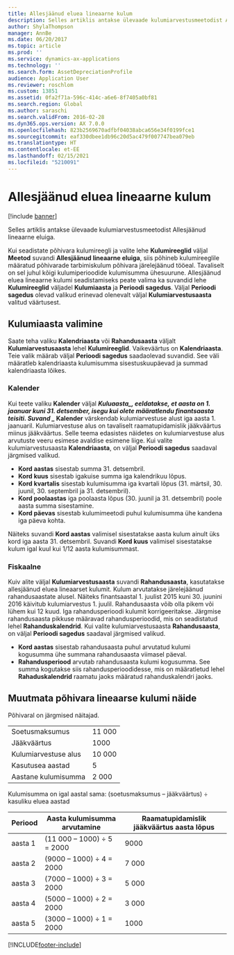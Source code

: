 ```yaml
---
title: Allesjäänud eluea lineaarne kulum
description: Selles artiklis antakse ülevaade kulumiarvestusmeetodist Allesjäänud lineaarne eluiga.
author: ShylaThompson
manager: AnnBe
ms.date: 06/20/2017
ms.topic: article
ms.prod: ''
ms.service: dynamics-ax-applications
ms.technology: ''
ms.search.form: AssetDepreciationProfile
audience: Application User
ms.reviewer: roschlom
ms.custom: 13851
ms.assetid: 0fa2f71a-596c-414c-a6e6-8f7405a0bf81
ms.search.region: Global
ms.author: saraschi
ms.search.validFrom: 2016-02-28
ms.dyn365.ops.version: AX 7.0.0
ms.openlocfilehash: 823b2569670adfbf04038abca656e34f0199fce1
ms.sourcegitcommit: eaf330dbee1db96c20d5ac479f007747bea079eb
ms.translationtype: HT
ms.contentlocale: et-EE
ms.lasthandoff: 02/15/2021
ms.locfileid: "5210091"
---
```

# <a name="straight-line-life-remaining-depreciation"></a>Allesjäänud eluea lineaarne kulum

[!include [banner](../includes/banner.md)]

Selles artiklis antakse ülevaade kulumiarvestusmeetodist Allesjäänud lineaarne eluiga.

Kui seadistate põhivara kulumireegli ja valite lehe **Kulumireeglid** väljal **Meetod** suvandi **Allesjäänud lineaarne eluiga**, siis põhineb kulumireeglile määratud põhivarade tarbimiskulum põhivara järelejäänud tööeal. Tavaliselt on sel juhul kõigi kulumiperioodide kulumisumma ühesuurune. Allesjäänud eluea lineaarne kulumi seadistamiseks peate valima ka suvandid lehe **Kulumireeglid** väljadel **Kulumiaasta** ja **Perioodi sagedus**. Väljal **Perioodi sagedus** olevad valikud erinevad olenevalt väljal **Kulumiarvestusaasta** valitud väärtusest.

## <a name="select-a-depreciation-year"></a>Kulumiaasta valimine
Saate teha valiku **Kalendriaasta** või **Rahandusaasta** väljalt **Kulumiarvestusaasta** lehel **Kulumireeglid**. Vaikeväärtus on **Kalendriaasta**. Teie valik määrab väljal **Perioodi sagedus** saadaolevad suvandid. See väli määratleb kalendriaasta kulumisumma sisestuskuupäevad ja summad kalendriaasta lõikes.

### <a name="calendar"></a>Kalender

Kui teete valiku **Kalender** väljal **_Kuluaasta_*_, eeldatakse, et aasta on 1. jaanuar kuni 31. detsember, isegu kui olete määratlendu finantsaasta teisiti. Suvand _* Kalender** värskendab kulumiarvestuse alust iga aasta 1. jaanuaril. Kulumiarvestuse alus on tavaliselt raamatupidamislik jääkväärtus miinus jääkväärtus. Selle teema edasistes näidetes on kulumiarvestuse alus arvutuste veeru esimese avaldise esimene liige. Kui valite kulumiarvestusaasta **Kalendriaasta**, on väljal **Perioodi sagedus** saadaval järgmised valikud.

-   **Kord aastas** sisestab summa 31. detsembril.
-   **Kord kuus** sisestab igakuise summa iga kalendrikuu lõpus.
-   **Kord kvartalis** sisestab kulumisumma iga kvartali lõpus (31. märtsil, 30. juunil, 30. septembril ja 31. detsembril).
-   **Kord poolaastas** iga poolaasta lõpus (30. juunil ja 31. detsembril) poole aasta summa sisestamine.
-   **Kord päevas** sisestab kulumimeetodi puhul kulumisumma ühe kandena iga päeva kohta.

Näiteks suvandi **Kord aastas** valimisel sisestatakse aasta kulum ainult üks kord iga aasta 31. detsembril. Suvandi **Kord kuus** valimisel sisestatakse kulum igal kuul kui 1/12 aasta kulumisummast.

### <a name="fiscal"></a>Fiskaalne

Kuiv alite väljal **Kulumiarvestusaasta** suvandi **Rahandusaasta**, kasutatakse allesjäänud eluea lineaarset kulumit. Kulum arvutatakse järelejäänud rahandusaastate alusel. Näiteks finantsaastal 1. juulist 2015 kuni 30. juunini 2016 käivitub kulumiarvestus 1. juulil. Rahandusaasta võib olla pikem või lühem kui 12 kuud. Iga rahandusperioodi kulumit korrigeeritakse. Järgmise rahandusaasta pikkuse määravad rahandusperioodid, mis on seadistatud lehel **Rahanduskalendrid**. Kui valite kulumiarvestusaasta **Rahandusaasta**, on väljal **Perioodi sagedus** saadaval järgmised valikud.

-   **Kord aastas** sisestab rahandusaasta puhul arvutatud kulumi kogusumma ühe summana rahandusaasta viimasel päeval.
-   **Rahandusperiood** arvutab rahandusaasta kulumi kogusumma. See summa kogutakse siis rahandusperioodidesse, mis on määratletud lehel **Rahaduskalendrid** raamatu jaoks määratud rahanduskalendri jaoks.

## <a name="example-of-straight-line-depreciation-of-an-unchanged-fixed-asset"></a>Muutmata põhivara lineaarse kulumi näide
Põhivaral on järgmised näitajad.

|                     |        |
|---------------------|--------|
| Soetusmaksumus    | 11 000 |
| Jääkväärtus       | 1000  |
| Kulumiarvestuse alus   | 10 000 |
| Kasutusea aastad  | 5      |
| Aastane kulumisumma | 2 000  |

Kulumisumma on igal aastal sama: (soetusmaksumus – jääkväärtus) ÷ kasuliku eluea aastad

| Periood | Aasta kulumisumma arvutamine | Raamatupidamislik jääkväärtus aasta lõpus |
|--------|-----------------------------------------------|---------------------------------------|
| aasta 1 | (11 000 – 1000) ÷ 5 = 2000                  | 9000                                 |
| aasta 2 | (9000 – 1000) ÷ 4 = 2000                   | 7 000                                 |
| aasta 3 | (7000 – 1000) ÷ 3 = 2000                   | 5 000                                 |
| aasta 4 | (5000 – 1000) ÷ 2 = 2000                   | 3 000                                 |
| aasta 5 | (3000 – 1000) ÷ 1 = 2000                   | 1000                                 |







[!INCLUDE[footer-include](../../includes/footer-banner.md)]